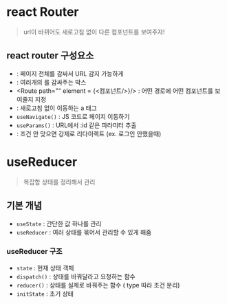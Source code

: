 # react Router
> url이 바뀌어도 새로고침 없이 다른 컴포넌트를 보여주자!

## react router 구성요소
- <BrowserRouter> : 페이지 전체를 감싸서 URL 감지 가능하게
- <Routes> : 여러개의 <Route>를 감싸주는 박스
- <Route path="" element = {<컴포넌트/>}/> : 어떤 경로에 어떤 컴포넌트를 보여줄지 지정
- <Link to = "/경로" > : 새로고침 없이 이동하는 a 태그
- `useNavigate()` : JS 코드로 페이지 이동하기
- `useParams()` : URL에서 :id 같은 파라미터 추출
- <Navigate to="/..." /> : 조건 안 맞으면 강제로 리다이렉트 (ex. 로그인 안했을때)

# useReducer 
> 복잡합 상태를 정리해서 관리

## 기본 개념
- `useState` : 간단한 값 하나를 관리
- `useReducer` : 여러 상태를 묶어서 관리할 수 있게 해줌

### useReducer 구조
- `state` : 현재 상태 객체
- `dispatch()` : 상태를 바꿔달라고 요청하는 함수
- `reducer()` : 상태를 실제로 바꿔주는 함수 ( type 따라 조건 분리)
- `initState` : 초기 상태 